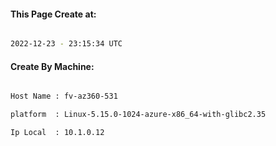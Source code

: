 
   
#### This Page Create at:

```bash

2022-12-23 - 23:15:34 UTC

```

#### Create By Machine:

```bash

Host Name : fv-az360-531

platform  : Linux-5.15.0-1024-azure-x86_64-with-glibc2.35

Ip Local  : 10.1.0.12

```

